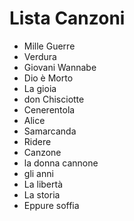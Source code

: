 # Lista Canzoni
- Mille Guerre
- Verdura
- Giovani Wannabe
- Dio è Morto
- La gioia
- don Chisciotte
- Cenerentola
- Alice
- Samarcanda
- Ridere
- Canzone
- la donna cannone
- gli anni
- La libertà
- La storia
- Eppure soffia
